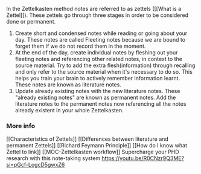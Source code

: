 In the Zettelkasten method notes are referred to as zettels ([[What is a Zettel]]). These zettels go through three stages in order to be considered done or permanent.
1. Create short and condensed notes while reading or going about your day. These notes are called Fleeting notes because we are bound to forget them if we do not record them in the moment.
2. At the end of the day, create individual notes by fleshing out your fleeting notes and referencing other related notes, in context to the source material. Try to add the extra flesh(information) through recalling and only refer to the source material when it's necessary to do so. This helps you train your brain to actively remember information learnt. These notes are known as literature notes.
3. Update already existing notes with the new literature notes. These "already existing notes" are known as permanent notes. Add the literature notes to the permanent notes now referencing all the notes already existent in your whole Zettelkasten.
### More info
[[Characteristics of Zettels]]
[[Differences between literature and permanent Zettels]]
[[Richard Feymann Principle]]
[[How do I know what Zettel to link]]
[[MOC-Zettelkasten workflow]]
Supercharge your PHD research with this note-taking system 
https://youtu.be/R0CNzr9Q3ME?si=pGcf-LogcD5gwxZ6